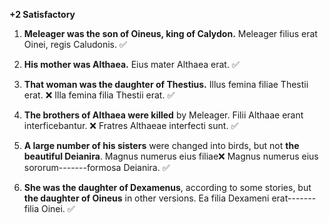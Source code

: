 **+2 Satisfactory**

1. **Meleager was the son of Oineus, king of Calydon.**
Meleager filius erat Oinei, regis Caludonis.  ✅

2. **His mother was Althaea.**
Eius mater Althaea erat. ✅

3. **That woman was the daughter of Thestius.**
Illus femina filiae Thestii erat. ❌ Illa femina filia Thestii erat. ✅

4. **The brothers of Althaea were killed** by Meleager.
Filii Althaae erant interficebantur. ❌ Fratres Althaeae interfecti sunt. ✅

5. **A large number of his sisters** were changed into birds, but not **the beautiful Deianira**.
Magnus numerus eius filiae❌ Magnus numerus eius sororum-------formosa Deianira. ✅

6. **She was the daughter of Dexamenus**, according to some stories, but **the daughter of Oineus** in other versions.
Ea filia Dexameni erat-------filia Oinei.  ✅
